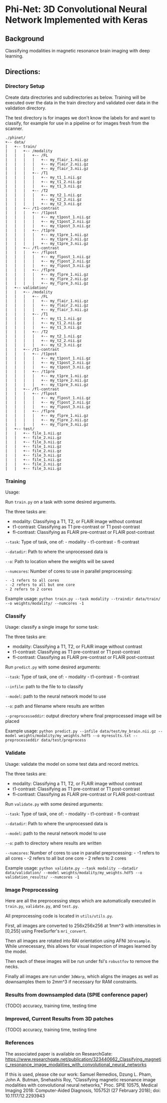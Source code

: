 # Phi-Net: 3D Convolutional Neural Network Implemented with Keras
## Background
Classifying modalities in magnetic resonance brain imaging with deep learning.

## Directions:
### Directory Setup
Create data directories and subdirectories as below. Training will be 
executed over the data in the train directory and validated over data in 
the validation directory.

The test directory is for images we don't know the labels for and want to
classify, for example for use in a pipeline or for images fresh from the
scanner.

```
./phinet/
+-- data/
|   +-- train/
|   |   +-- /modality
|   |   |   +-- /FL
|   |   |   |   +-- my_flair_1.nii.gz
|   |   |   |   +-- my_flair_2.nii.gz
|   |   |   |   +-- my_flair_3.nii.gz
|   |   |   +-- /T1
|   |   |   |   +-- my_t1_1.nii.gz
|   |   |   |   +-- my_t1_2.nii.gz
|   |   |   |   +-- my_t1_3.nii.gz
|   |   |   +-- /T2
|   |   |   |   +-- my_t2_1.nii.gz
|   |   |   |   +-- my_t2_2.nii.gz
|   |   |   |   +-- my_t2_3.nii.gz
|   |   +-- /t1-contrast
|   |   |   +-- /t1post
|   |   |   |   +-- my_t1post_1.nii.gz
|   |   |   |   +-- my_t1post_2.nii.gz
|   |   |   |   +-- my_t1post_3.nii.gz
|   |   |   +-- /t1pre
|   |   |   |   +-- my_t1pre_1.nii.gz
|   |   |   |   +-- my_t1pre_2.nii.gz
|   |   |   |   +-- my_t1pre_3.nii.gz
|   |   +-- /fl-contrast
|   |   |   +-- /flpost
|   |   |   |   +-- my_flpost_1.nii.gz
|   |   |   |   +-- my_flpost_2.nii.gz
|   |   |   |   +-- my_flpost_3.nii.gz
|   |   |   +-- /flpre
|   |   |   |   +-- my_flpre_1.nii.gz
|   |   |   |   +-- my_flpre_2.nii.gz
|   |   |   |   +-- my_flpre_3.nii.gz
|   +-- validation/
|   |   +-- /modality
|   |   |   +-- /FL
|   |   |   |   +-- my_flair_1.nii.gz
|   |   |   |   +-- my_flair_2.nii.gz
|   |   |   |   +-- my_flair_3.nii.gz
|   |   |   +-- /T1
|   |   |   |   +-- my_t1_1.nii.gz
|   |   |   |   +-- my_t1_2.nii.gz
|   |   |   |   +-- my_t1_3.nii.gz
|   |   |   +-- /T2
|   |   |   |   +-- my_t2_1.nii.gz
|   |   |   |   +-- my_t2_2.nii.gz
|   |   |   |   +-- my_t2_3.nii.gz
|   |   +-- /t1-contrast
|   |   |   +-- /t1post
|   |   |   |   +-- my_t1post_1.nii.gz
|   |   |   |   +-- my_t1post_2.nii.gz
|   |   |   |   +-- my_t1post_3.nii.gz
|   |   |   +-- /t1pre
|   |   |   |   +-- my_t1pre_1.nii.gz
|   |   |   |   +-- my_t1pre_2.nii.gz
|   |   |   |   +-- my_t1pre_3.nii.gz
|   |   +-- /fl-contrast
|   |   |   +-- /flpost
|   |   |   |   +-- my_flpost_1.nii.gz
|   |   |   |   +-- my_flpost_2.nii.gz
|   |   |   |   +-- my_flpost_3.nii.gz
|   |   |   +-- /flpre
|   |   |   |   +-- my_flpre_1.nii.gz
|   |   |   |   +-- my_flpre_2.nii.gz
|   |   |   |   +-- my_flpre_3.nii.gz
|   +-- test/
|   |   +-- file_1.nii.gz
|   |   +-- file_2.nii.gz
|   |   +-- file_3.nii.gz
|   |   +-- file_1.nii.gz
|   |   +-- file_2.nii.gz
|   |   +-- file_3.nii.gz
|   |   +-- file_1.nii.gz
|   |   +-- file_2.nii.gz
|   |   +-- file_3.nii.gz
```
### Training
Usage:

Run `train.py` on a task with some desired arguments.

The three tasks are:
- modality: Classifying a T1, T2, or FLAIR image without contrast
- t1-contrast: Classifying as T1 pre-contrast or T1 post-contrast
- fl-contrast: Classifying as FLAIR pre-contrast or FLAIR post-contrast

`--task`: Type of task, one of:
    - modality
    - t1-contrast
    - fl-contrast

`--datadir`: Path to where the unprocessed data is

`--o`: Path to location where the weights will be saved

`--numcores`: Number of cores to use in parallel preprocessing:

    - -1 refers to all cores
    - -2 refers to all but one core
    - 2 refers to 2 cores

Example usage:
`python train.py --task modality --traindir data/train/ --o weights/modality/ --numcores -1` 

### Classify
Usage: classify a single image for some task:

The three tasks are:
- modality: Classifying a T1, T2, or FLAIR image without contrast
- t1-contrast: Classifying as T1 pre-contrast or T1 post-contrast
- fl-contrast: Classifying as FLAIR pre-contrast or FLAIR post-contrast

Run `predict.py` with some desired arguments:

`--task`: Type of task, one of:
    - modality
    - t1-contrast
    - fl-contrast

`--infile`: path to the file to to classify

`--model`: path to the neural network model to use

`--o`: path and filename where results are written

`--preprocesseddir`: output directory where final preprocessed image will be placed

Example usage:
`python predict.py --infile data/test/my_brain.nii.gz --model weights/modality/my_weights.hdf5 --o myresults.txt --preprocesseddir data/test/preprocess`

### Validate
Usage: validate the model on some test data and record metrics.

The three tasks are:
- modality: Classifying a T1, T2, or FLAIR image without contrast
- t1-contrast: Classifying as T1 pre-contrast or T1 post-contrast
- fl-contrast: Classifying as FLAIR pre-contrast or FLAIR post-contrast

Run `validate.py` with some desired arguments:

`--task`: Type of task, one of:
    - modality
    - t1-contrast
    - fl-contrast

`--datadir`: Path to where the unprocessed data is

`--model`: path to the neural network model to use

`--o`: path to directory where results are written

`--numcores`: Number of cores to use in parallel preprocessing:
    - -1 refers to all cores
    - -2 refers to all but one core
    - 2 refers to 2 cores

Example usage:
`python validate.py --task modality --datadir data/validation/ --model weights/modality/my_weights.hdf5 --o validation_results/ --numcores -1`

### Image Preprocessing
Here are all the preprocessing steps which are automatically executed in `train.py`, `validate.py`, and `test.py`.

All preprocessing code is located in `utils/utils.py`.

First, all images are converted to 256x256x256 at 1mm^3 with intensities in [0,255]
using FreeSurfer's `mri_convert`.

Then all images are rotated into RAI orientation using AFNI `3dresample`.  While unnecessary,
this allows for visual inspection of images learned by the model.

Then each of these images will be run under fsl's `robustfov` to remove the necks.

Finally all images are run under `3dWarp`, which aligns the images as well as downsamples them
to 2mm^3 if necessary for RAM constraints.


### Results from downsampled data (SPIE conference paper)
{TODO}
accuracy, training time, testing time

### Improved, Current Results from 3D patches
{TODO}
accuracy, training time, testing time

### References
The associated paper is available on ResearchGate: https://www.researchgate.net/publication/323440662_Classifying_magnetic_resonance_image_modalities_with_convolutional_neural_networks

If this is used, please cite our work:
Samuel Remedios, Dzung L. Pham, John A. Butman, Snehashis Roy, "Classifying magnetic resonance image modalities with convolutional neural networks," Proc. SPIE 10575, Medical Imaging 2018: Computer-Aided Diagnosis, 105752I (27 February 2018); doi: 10.1117/12.2293943

